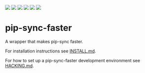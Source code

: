 <a href="https://github.com/hypothesis/pip-sync-faster/actions/workflows/ci.yml?query=branch%3Amain"><img src="https://img.shields.io/github/workflow/status/hypothesis/pip-sync-faster/CI/main"></a>
<a href="https://pypi.org/project/pip-sync-faster"><img src="https://img.shields.io/pypi/v/pip-sync-faster"></a>
<a><img src="https://img.shields.io/badge/python-3.10 | 3.9 | 3.8-success"></a>
<a href="https://github.com/hypothesis/pip-sync-faster/blob/main/LICENSE"><img src="https://img.shields.io/badge/license-BSD--2--Clause-success"></a>
<a href="https://github.com/hypothesis/cookiecutters/tree/main/pypackage"><img src="https://img.shields.io/badge/cookiecutter-pypackage-success"></a>
<a href="https://black.readthedocs.io/en/stable/"><img src="https://img.shields.io/badge/code%20style-black-000000"></a>

# pip-sync-faster

A wrapper that makes pip-sync faster.

For installation instructions see [INSTALL.md](https://github.com/hypothesis/pip-sync-faster/blob/main/INSTALL.md).

For how to set up a pip-sync-faster development environment see
[HACKING.md](https://github.com/hypothesis/pip-sync-faster/blob/main/HACKING.md).
